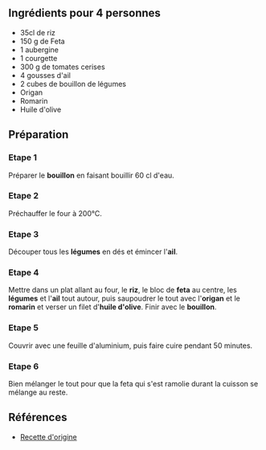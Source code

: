## Ingrédients pour 4 personnes

- 35cl de riz
- 150 g de Feta
- 1 aubergine
- 1 courgette
- 300 g de tomates cerises
- 4 gousses d'ail
- 2 cubes de bouillon de légumes
- Origan
- Romarin
- Huile d'olive

## Préparation

### Etape 1

Préparer le **bouillon** en faisant bouillir 60 cl d'eau.

### Etape 2

Préchauffer le four à 200°C.

### Etape 3

Découper tous les **légumes** en dés et émincer l'**ail**.

### Etape 4

Mettre dans un plat allant au four, le **riz**, le bloc de **feta** au centre, les **légumes** et l'**ail** tout autour, puis saupoudrer le tout avec l'**origan** et le **romarin** et verser un filet d'**huile d'olive**. Finir avec le **bouillon**.

### Etape 5

Couvrir avec une feuille d'aluminium, puis faire cuire pendant 50 minutes.

### Etape 6

Bien mélanger le tout pour que la feta qui s'est ramolie durant la cuisson se mélange au reste.

## Références

- [Recette d'origine](https://www.instagram.com/p/Cu3-xhNtD9n/)
